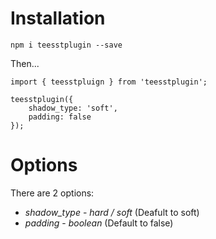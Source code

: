# Installation

` npm i teesstplugin --save `

Then...

```
import { teesstpluign } from 'teesstplugin';

teesstplugin({
    shadow_type: 'soft',
    padding: false
});
```

# Options

There are 2 options:

* *shadow_type* - _hard / soft_ (Deafult to soft)
* *padding* - _boolean_ (Default to false)
